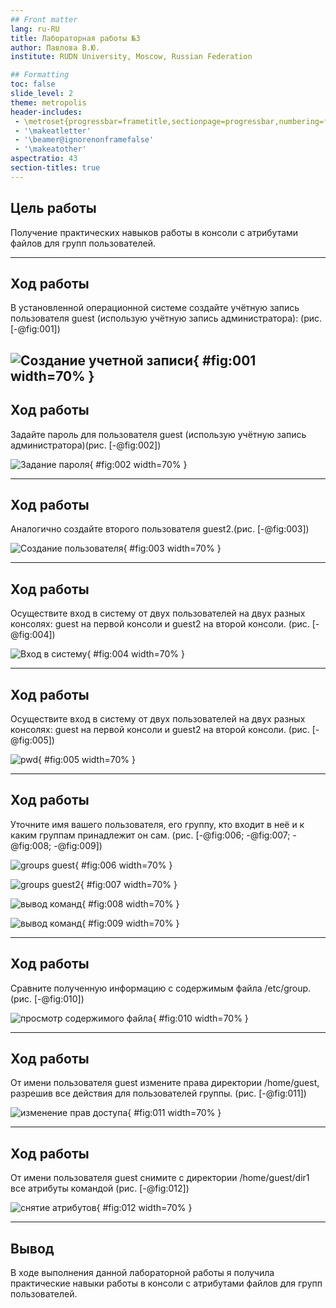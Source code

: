```yaml
---
## Front matter
lang: ru-RU
title: Лабораторная работы №3
author: Павлова В.Ю.
institute: RUDN University, Moscow, Russian Federation

## Formatting
toc: false
slide_level: 2
theme: metropolis
header-includes: 
 - \metroset{progressbar=frametitle,sectionpage=progressbar,numbering=fraction}
 - '\makeatletter'
 - '\beamer@ignorenonframefalse'
 - '\makeatother'
aspectratio: 43
section-titles: true
---
```


## Цель работы

Получение практических навыков работы в консоли с атрибутами файлов для групп пользователей.

---

## Ход работы

В установленной операционной системе создайте учётную запись пользователя guest (использую учётную запись администратора): (рис. [-@fig:001])

![Создание учетной записи](image/1.png){ #fig:001 width=70% }
---

## Ход работы

Задайте пароль для пользователя guest (использую учётную запись администратора)(рис. [-@fig:002])

![Задание пароля](image/2.png){ #fig:002 width=70% }

---

## Ход работы

Аналогично создайте второго пользователя guest2.(рис. [-@fig:003])

![Создание пользователя](image/3.png){ #fig:003 width=70% }

---

## Ход работы

Осуществите вход в систему от двух пользователей на двух разных консолях: guest на первой консоли и guest2 на второй консоли. (рис. [-@fig:004])

![Вход в систему](image/4.png){ #fig:004 width=70% }


---

## Ход работы

Осуществите вход в систему от двух пользователей на двух разных консолях: guest на первой консоли и guest2 на второй консоли. (рис. [-@fig:005])

![pwd](image/5.png){ #fig:005 width=70% }

---

## Ход работы

Уточните имя вашего пользователя, его группу, кто входит в неё и к каким группам принадлежит он сам.  (рис. [-@fig:006; -@fig:007; -@fig:008; -@fig:009])

![groups guest](image/6.png){ #fig:006 width=70% }

![groups guest2](image/7.png){ #fig:007 width=70% }

![вывод команд](image/8.png){ #fig:008 width=70% }

![вывод команд](image/9.png){ #fig:009 width=70% }

---

## Ход работы

Сравните полученную информацию с содержимым файла /etc/group. (рис. [-@fig:010])

![просмотр содержимого файла](image/10.png){ #fig:010 width=70% }


---

## Ход работы

От имени пользователя guest измените права директории /home/guest, разрешив все действия для пользователей группы. (рис. [-@fig:011])

![изменение прав доступа](image/11.png){ #fig:011 width=70% }

---

## Ход работы

От имени пользователя guest снимите с директории /home/guest/dir1 все атрибуты командой (рис. [-@fig:012])

![снятие атрибутов](image/12.png){ #fig:012 width=70% }

---

## Вывод

В ходе выполнения данной лабораторной работы я получила практические навыки работы в консоли с атрибутами файлов для групп пользователей.